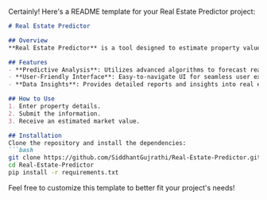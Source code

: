 Certainly! Here's a README template for your Real Estate Predictor project:

```markdown
# Real Estate Predictor

## Overview
**Real Estate Predictor** is a tool designed to estimate property values based on various factors such as location, size, amenities, and market trends.

## Features
- **Predictive Analysis**: Utilizes advanced algorithms to forecast real estate prices.
- **User-Friendly Interface**: Easy-to-navigate UI for seamless user experience.
- **Data Insights**: Provides detailed reports and insights into real estate market dynamics.

## How to Use
1. Enter property details.
2. Submit the information.
3. Receive an estimated market value.

## Installation
Clone the repository and install the dependencies:
```bash
git clone https://github.com/SiddhantGujrathi/Real-Estate-Predictor.git
cd Real-Estate-Predictor
pip install -r requirements.txt
```

Feel free to customize this template to better fit your project's needs!
